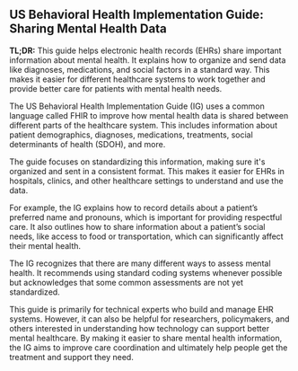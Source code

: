 ## US Behavioral Health Implementation Guide: Sharing Mental Health Data

**TL;DR:** This guide helps electronic health records (EHRs) share important information about mental health. It explains how to organize and send data like diagnoses, medications, and social factors in a standard way. This makes it easier for different healthcare systems to work together and provide better care for patients with mental health needs.

The US Behavioral Health Implementation Guide (IG) uses a common language called FHIR to improve how mental health data is shared between different parts of the healthcare system. This includes information about patient demographics, diagnoses, medications, treatments, social determinants of health (SDOH), and more. 

The guide focuses on standardizing this information, making sure it's organized and sent in a consistent format. This makes it easier for EHRs in hospitals, clinics, and other healthcare settings to understand and use the data.  

For example, the IG explains how to record details about a patient’s preferred name and pronouns, which is important for providing respectful care. It also outlines how to share information about a patient’s social needs, like access to food or transportation, which can significantly affect their mental health.

The IG recognizes that there are many different ways to assess mental health. It recommends using standard coding systems whenever possible but acknowledges that some common assessments are not yet standardized.  

This guide is primarily for technical experts who build and manage EHR systems. However, it can also be helpful for researchers, policymakers, and others interested in understanding how technology can support better mental healthcare. By making it easier to share mental health information, the IG aims to improve care coordination and ultimately help people get the treatment and support they need. 
